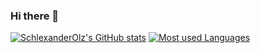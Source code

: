 ### Hi there 👋

[![SchlexanderOlz's GitHub stats](https://github-readme-stats-5aph-git-master-schlexanderolz.vercel.app/api?username=SchlexanderOlz&show_icons=true&count_private=true)](https://github.com/anuraghazra/github-readme-stats)
[![Most used Languages](https://github-readme-stats-5aph-git-master-schlexanderolz.vercel.app/api/top-langs/?username=SchlexanderOlz&layout=donut&count_private=true&langs_count=10)](https://github.com/anuraghazra/github-readme-stats)
